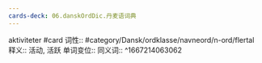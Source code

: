 ```yaml
---
cards-deck: 06.danskOrdDic.丹麦语词典
---
```


aktiviteter #card 
词性::  #category/Dansk/ordklasse/navneord/n-ord/flertal 
释义:: 活动, 活跃
单词变位:: 
同义词:: 
^1667214063062
